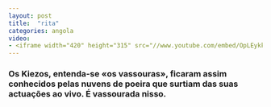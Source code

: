 ```yaml
---
layout: post
title:  "rita"
categories: angola
video: 
- <iframe width="420" height="315" src="//www.youtube.com/embed/OpLEykkapvo" frameborder="0" allowfullscreen></iframe>
---
```


### Os Kiezos, entenda-se «os vassouras», ficaram assim conhecidos pelas nuvens de poeira que surtiam das suas actuações ao vivo. É vassourada nisso.